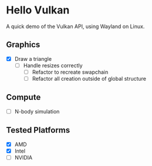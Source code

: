 # Hello Vulkan

A quick demo of the Vulkan API, using Wayland on Linux.

## Graphics

- [x] Draw a triangle
  - [ ] Handle resizes correctly
    - [ ] Refactor to recreate swapchain
    - [ ] Refactor all creation outside of global structure

## Compute

- [ ] N-body simulation

## Tested Platforms

- [x] AMD
- [x] Intel
- [ ] NVIDIA
